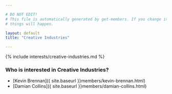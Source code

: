 ```yaml
---

# DO NOT EDIT!
# This file is automatically generated by get-members. If you change it, bad
# things will happen.

layout: default
title: "Creative Industries"

---
```


{% include interests/creative-industries.md %}

### Who is interested in Creative Industries?


* [Kevin Brennan]({ site.baseurl }}members/kevin-brennan.html)
* [Damian Collins]({ site.baseurl }}members/damian-collins.html)
